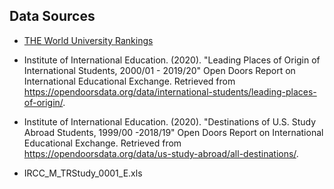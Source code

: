 ## Data Sources

* [THE World University Rankings](https://www.timeshighereducation.com/world-university-rankings/2021/world-ranking#!/page/0/length/25/sort_by/rank/sort_order/asc/cols/stats)

* Institute of International Education. (2020). "Leading Places of Origin of International Students, 2000/01 - 2019/20" Open Doors Report on International Educational Exchange. Retrieved from https://opendoorsdata.org/data/international-students/leading-places-of-origin/.


* Institute of International Education. (2020). "Destinations of U.S. Study Abroad Students, 1999/00 -2018/19" Open Doors Report on International Educational Exchange. Retrieved from https://opendoorsdata.org/data/us-study-abroad/all-destinations/.

* IRCC_M_TRStudy_0001_E.xls 


